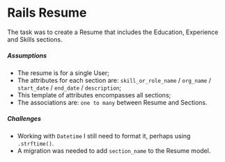 # Rails Resume

The task was to create a Resume that includes the Education, Experience and Skills sections.

##### Assumptions
* The resume is for a single User;
* The attributes for each section are: `skill_or_role_name` / `org_name` / `start_date` / `end_date` / `description`;
* This template of attributes encompasses all sections;
* The associations are: `one to many` between Resume and Sections.

##### Challenges
* Working with `Datetime` I still need to format it, perhaps using `.strftime()`.
* A migration was needed to add `section_name` to the Resume model.
